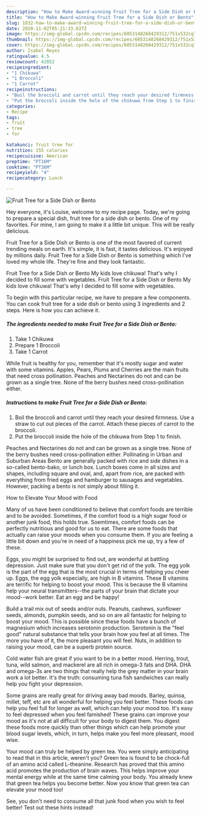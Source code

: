 ```yaml
---
description: "How to Make Award-winning Fruit Tree for a Side Dish or Bento"
title: "How to Make Award-winning Fruit Tree for a Side Dish or Bento"
slug: 1032-how-to-make-award-winning-fruit-tree-for-a-side-dish-or-bento
date: 2020-11-02T05:21:33.637Z
image: https://img-global.cpcdn.com/recipes/6053148268429312/751x532cq70/fruit-tree-for-a-side-dish-or-bento-recipe-main-photo.jpg
thumbnail: https://img-global.cpcdn.com/recipes/6053148268429312/751x532cq70/fruit-tree-for-a-side-dish-or-bento-recipe-main-photo.jpg
cover: https://img-global.cpcdn.com/recipes/6053148268429312/751x532cq70/fruit-tree-for-a-side-dish-or-bento-recipe-main-photo.jpg
author: Isabel Reyes
ratingvalue: 4.5
reviewcount: 42852
recipeingredient:
- "1 Chikuwa"
- "1 Broccoli"
- "1 Carrot"
recipeinstructions:
- "Boil the broccoli and carrot until they reach your desired firmness. Use a straw to cut out pieces of the carrot. Attach these pieces of carrot to the broccoli."
- "Put the broccoli inside the hole of the chikuwa from Step 1 to finish."
categories:
- Recipe
tags:
- fruit
- tree
- for

katakunci: fruit tree for 
nutrition: 155 calories
recipecuisine: American
preptime: "PT16M"
cooktime: "PT36M"
recipeyield: "4"
recipecategory: Lunch

---
```



![Fruit Tree for a Side Dish or Bento](https://img-global.cpcdn.com/recipes/6053148268429312/751x532cq70/fruit-tree-for-a-side-dish-or-bento-recipe-main-photo.jpg)

Hey everyone, it's Louise, welcome to my recipe page. Today, we're going to prepare a special dish, fruit tree for a side dish or bento. One of my favorites. For mine, I am going to make it a little bit unique. This will be really delicious.

Fruit Tree for a Side Dish or Bento is one of the most favored of current trending meals on earth. It's simple, it is fast, it tastes delicious. It's enjoyed by millions daily. Fruit Tree for a Side Dish or Bento is something which I've loved my whole life. They're fine and they look fantastic.

Fruit Tree for a Side Dish or Bento My kids love chikuwa! That&#39;s why I decided to fill some with vegetables. Fruit Tree for a Side Dish or Bento My kids love chikuwa! That&#39;s why I decided to fill some with vegetables.


To begin with this particular recipe, we have to prepare a few components. You can cook fruit tree for a side dish or bento using 3 ingredients and 2 steps. Here is how you can achieve it.

<!--inarticleads1-->

##### The ingredients needed to make Fruit Tree for a Side Dish or Bento:

1. Take 1 Chikuwa
1. Prepare 1 Broccoli
1. Take 1 Carrot


While fruit is healthy for you, remember that it&#39;s mostly sugar and water with some vitamins. Apples, Pears, Plums and Cherries are the main fruits that need cross pollination. Peaches and Nectarines do not and can be grown as a single tree. None of the berry bushes need cross-pollination either. 

<!--inarticleads2-->

##### Instructions to make Fruit Tree for a Side Dish or Bento:

1. Boil the broccoli and carrot until they reach your desired firmness. Use a straw to cut out pieces of the carrot. Attach these pieces of carrot to the broccoli.
1. Put the broccoli inside the hole of the chikuwa from Step 1 to finish.


Peaches and Nectarines do not and can be grown as a single tree. None of the berry bushes need cross-pollination either. Pollinating in Urban and Suburban Areas Bento are generally packed with rice and side dishes in a so-called bento-bako, or lunch box. Lunch boxes come in all sizes and shapes, including square and oval, and, apart from rice, are packed with everything from fried eggs and hamburger to sausages and vegetables. However, packing a bento is not simply about filling it. 

How to Elevate Your Mood with Food


Many of us have been conditioned to believe that comfort foods are terrible and to be avoided. Sometimes, if the comfort food is a high sugar food or another junk food, this holds true. Soemtimes, comfort foods can be perfectly nutritious and good for us to eat. There are some foods that actually can raise your moods when you consume them. If you are feeling a little bit down and you're in need of a happiness pick me up, try a few of these.

Eggs, you might be surprised to find out, are wonderful at battling depression. Just make sure that you don't get rid of the yolk. The egg yolk is the part of the egg that is the most crucial in terms of helping you cheer up. Eggs, the egg yolk especially, are high in B vitamins. These B vitamins are terrific for helping to boost your mood. This is because the B vitamins help your neural transmitters--the parts of your brain that dictate your mood--work better. Eat an egg and be happy!

Build a trail mix out of seeds and/or nuts. Peanuts, cashews, sunflower seeds, almonds, pumpkin seeds, and so on are all fantastic for helping to boost your mood. This is possible since these foods have a bunch of magnesium which increases serotonin production. Serotonin is the "feel good" natural substance that tells your brain how you feel at all times. The more you have of it, the more pleasant you will feel. Nuts, in addition to raising your mood, can be a superb protein source.

Cold water fish are great if you want to be in a better mood. Herring, trout, tuna, wild salmon, and mackerel are all rich in omega-3 fats and DHA. DHA and omega-3s are two things that really help the grey matter in your brain work a lot better. It's the truth: consuming tuna fish sandwiches can really help you fight your depression. 

Some grains are really great for driving away bad moods. Barley, quinoa, millet, teff, etc are all wonderful for helping you feel better. These foods can help you feel full for longer as well, which can help your mood too. It's easy to feel depressed when you feel famished! These grains can improve your mood as it's not at all difficult for your body to digest them. You digest these foods more quickly than other things which can help promote your blood sugar levels, which, in turn, helps make you feel more pleasant, mood wise.

Your mood can truly be helped by green tea. You were simply anticipating to read that in this article, weren't you? Green tea is found to be chock-full of an amino acid called L-theanine. Research has proved that this amino acid promotes the production of brain waves. This helps improve your mental energy while at the same time calming your body. You already knew that green tea helps you become better. Now you know that green tea can elevate your mood too!

See, you don't need to consume all that junk food when you wish to feel better! Test out  these hints  instead!

